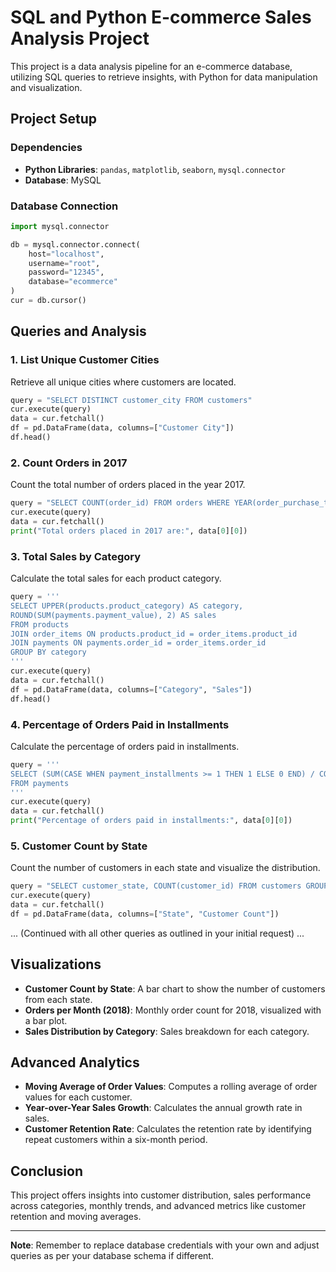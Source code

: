 
# SQL and Python E-commerce Sales Analysis Project

This project is a data analysis pipeline for an e-commerce database, utilizing SQL queries to retrieve insights, with Python for data manipulation and visualization.

## Project Setup

### Dependencies
- **Python Libraries**: `pandas`, `matplotlib`, `seaborn`, `mysql.connector`
- **Database**: MySQL

### Database Connection
```python
import mysql.connector

db = mysql.connector.connect(
    host="localhost",
    username="root",
    password="12345",
    database="ecommerce"
)
cur = db.cursor()
```

## Queries and Analysis

### 1. List Unique Customer Cities
Retrieve all unique cities where customers are located.
```python
query = "SELECT DISTINCT customer_city FROM customers"
cur.execute(query)
data = cur.fetchall()
df = pd.DataFrame(data, columns=["Customer City"])
df.head()
```

### 2. Count Orders in 2017
Count the total number of orders placed in the year 2017.
```python
query = "SELECT COUNT(order_id) FROM orders WHERE YEAR(order_purchase_timestamp) = 2017"
cur.execute(query)
data = cur.fetchall()
print("Total orders placed in 2017 are:", data[0][0])
```

### 3. Total Sales by Category
Calculate the total sales for each product category.
```python
query = '''
SELECT UPPER(products.product_category) AS category, 
ROUND(SUM(payments.payment_value), 2) AS sales
FROM products
JOIN order_items ON products.product_id = order_items.product_id
JOIN payments ON payments.order_id = order_items.order_id
GROUP BY category
'''
cur.execute(query)
data = cur.fetchall()
df = pd.DataFrame(data, columns=["Category", "Sales"])
df.head()
```

### 4. Percentage of Orders Paid in Installments
Calculate the percentage of orders paid in installments.
```python
query = '''
SELECT (SUM(CASE WHEN payment_installments >= 1 THEN 1 ELSE 0 END) / COUNT(*)) * 100
FROM payments
'''
cur.execute(query)
data = cur.fetchall()
print("Percentage of orders paid in installments:", data[0][0])
```

### 5. Customer Count by State
Count the number of customers in each state and visualize the distribution.
```python
query = "SELECT customer_state, COUNT(customer_id) FROM customers GROUP BY customer_state"
cur.execute(query)
data = cur.fetchall()
df = pd.DataFrame(data, columns=["State", "Customer Count"])
```

... (Continued with all other queries as outlined in your initial request) ...

## Visualizations
- **Customer Count by State**: A bar chart to show the number of customers from each state.
- **Orders per Month (2018)**: Monthly order count for 2018, visualized with a bar plot.
- **Sales Distribution by Category**: Sales breakdown for each category.

## Advanced Analytics
- **Moving Average of Order Values**: Computes a rolling average of order values for each customer.
- **Year-over-Year Sales Growth**: Calculates the annual growth rate in sales.
- **Customer Retention Rate**: Calculates the retention rate by identifying repeat customers within a six-month period.

## Conclusion
This project offers insights into customer distribution, sales performance across categories, monthly trends, and advanced metrics like customer retention and moving averages.

---

**Note**: Remember to replace database credentials with your own and adjust queries as per your database schema if different.

